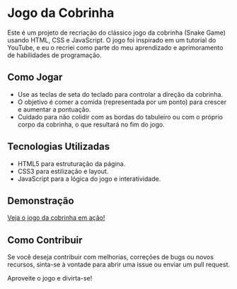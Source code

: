 # Jogo da Cobrinha

Este é um projeto de recriação do clássico jogo da cobrinha (Snake Game) usando HTML, CSS e JavaScript. O jogo foi inspirado em um tutorial do YouTube, e eu o recriei como parte do meu aprendizado e aprimoramento de habilidades de programação.

## Como Jogar

- Use as teclas de seta do teclado para controlar a direção da cobrinha.
- O objetivo é comer a comida (representada por um ponto) para crescer e aumentar a pontuação.
- Cuidado para não colidir com as bordas do tabuleiro ou com o próprio corpo da cobrinha, o que resultará no fim do jogo.

## Tecnologias Utilizadas

- HTML5 para estruturação da página.
- CSS3 para estilização e layout.
- JavaScript para a lógica do jogo e interatividade.

## Demonstração

[Veja o jogo da cobrinha em ação!]([https://seu-usuario.github.io/jogo-da-cobrinha/](https://jogo-da-cobrinha-sage.vercel.app/))

## Como Contribuir

Se você deseja contribuir com melhorias, correções de bugs ou novos recursos, sinta-se à vontade para abrir uma issue ou enviar um pull request.


Aproveite o jogo e divirta-se!
